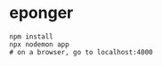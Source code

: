 # eponger
 
```cd eponger\server
npm install
npx nodemon app
# on a browser, go to localhost:4000
```

